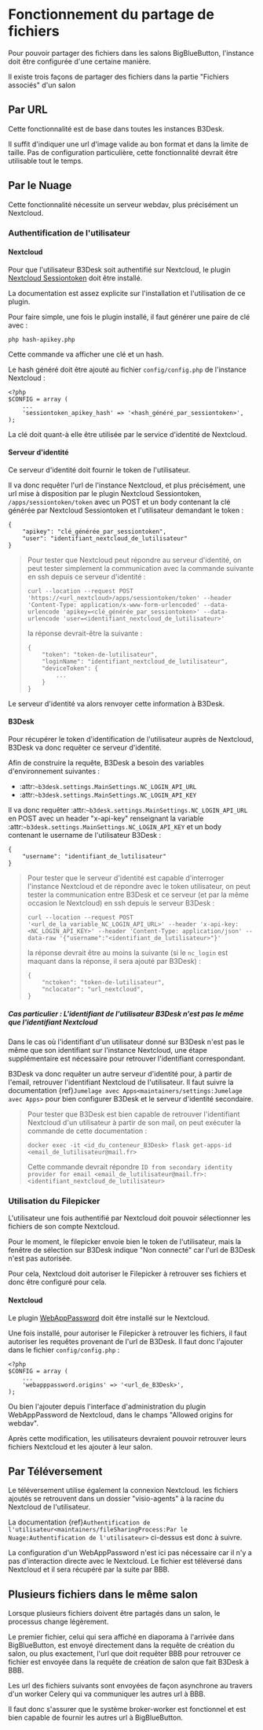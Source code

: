 # Fonctionnement du partage de fichiers

Pour pouvoir partager des fichiers dans les salons BigBlueButton, l'instance doit être configurée d'une certaine manière.

Il existe trois façons de partager des fichiers dans la partie "Fichiers associés" d'un salon

## Par URL

Cette fonctionnalité est de base dans toutes les instances B3Desk.

Il suffit d'indiquer une url d'image valide au bon format et dans la limite de taille. Pas de configuration particulière, cette fonctionnalité devrait être utilisable tout le temps.

## Par le Nuage

Cette fonctionnalité nécessite un serveur webdav, plus précisément un Nextcloud.

### Authentification de l'utilisateur

#### Nextcloud

Pour que l'utilisateur B3Desk soit authentifié sur Nextcloud, le plugin [Nextcloud Sessiontoken](https://gitlab.octopuce.fr/octopuce-public/nextcloud-sessiontoken) doit être installé.

La documentation est assez explicite sur l'installation et l'utilisation de ce plugin.

Pour faire simple, une fois le plugin installé, il faut générer une paire de clé avec :

```
php hash-apikey.php
```

Cette commande va afficher une clé et un hash.

Le hash généré doit être ajouté au fichier `config/config.php` de l'instance Nextcloud :

```
<?php
$CONFIG = array (
    ...
    'sessiontoken_apikey_hash' => '<hash_généré_par_sessiontoken>',
);
```

La clé doit quant-à elle être utilisée par le service d'identité de Nextcloud.

#### Serveur d'identité

Ce serveur d'identité doit fournir le token de l'utilisateur.

Il va donc requêter l'url de l'instance Nextcloud, et plus précisément, une url mise à disposition par le plugin Nextcloud Sessiontoken, `/apps/sessiontoken/token` avec un POST et un body contenant la clé générée par Nextcloud Sessiontoken et l'utilisateur demandant le token :

```
{
    "apikey": "clé_générée_par_sessiontoken",
    "user": "identifiant_nextcloud_de_lutilisateur"
}
```

> Pour tester que Nextcloud peut répondre au serveur d'identité, on peut tester simplement la communication avec la commande suivante en ssh depuis ce serveur d'identité :
>
> `curl --location --request POST 'https://<url_nextcloud>/apps/sessiontoken/token' --header 'Content-Type: application/x-www-form-urlencoded' --data-urlencode 'apikey=<clé_générée_par_sessiontoken>' --data-urlencode 'user=<identifiant_nextcloud_de_lutilisateur>'`
>
> la réponse devrait-être la suivante :
> ```
> {
>     "token": "token-de-lutilisateur",
>     "loginName": "identifiant_nextcloud_de_lutilisateur",
>     "deviceToken": {
>         ...
>     }
> }
> ```

Le serveur d'identité va alors renvoyer cette information à B3Desk.

#### B3Desk

Pour récupérer le token d'identification de l'utilisateur auprès de Nextcloud, B3Desk va donc requêter ce serveur d'identité.

Afin de construire la requête, B3Desk a besoin des variables d'environnement suivantes :

- :attr:`~b3desk.settings.MainSettings.NC_LOGIN_API_URL`
- :attr:`~b3desk.settings.MainSettings.NC_LOGIN_API_KEY`

Il va donc requêter :attr:`~b3desk.settings.MainSettings.NC_LOGIN_API_URL` en POST avec un header "x-api-key" renseignant la variable :attr:`~b3desk.settings.MainSettings.NC_LOGIN_API_KEY` et un body contenant le username de l'utilisateur B3Desk :

```
{
    "username": "identifiant_de_lutilisateur"
}
```

> Pour tester que le serveur d'identité est capable d'interroger l'instance Nextcloud et de répondre avec le token utilisateur, on peut tester la communication entre B3Desk et ce serveur (et par la même occasion le Nextcloud) en ssh depuis le serveur B3Desk :
>
> `curl --location --request POST '<url_de_la_variable_NC_LOGIN_API_URL>' --header 'x-api-key: <NC_LOGIN_API_KEY>' --header 'Content-Type: application/json' --data-raw '{"username":"<identifiant_de_lutilisateur>"}'`
>
> la réponse devrait être au moins la suivante (si le `nc_login` est maquant dans la réponse, il sera ajouté par B3Desk) :
> ```
> {
>     "nctoken": "token-de-lutilisateur",
>     "nclocator": "url_nextcloud",
> }
> ```

##### Cas particulier : L'identifiant de l'utilisateur B3Desk n'est pas le même que l'identifiant Nextcloud

Dans le cas où l'identifiant d'un utilisateur donné sur B3Desk n'est pas le même que son identifiant sur l'instance Nextcloud, une étape supplémentaire est nécessaire pour retrouver l'identifiant correspondant.

B3Desk va donc requêter un autre serveur d'identité pour, à partir de l'email, retrouver l'identifiant Nextcloud de l'utilisateur. Il faut suivre la documentation {ref}`Jumelage avec Apps<maintainers/settings:Jumelage avec Apps>` pour bien configurer B3Desk et le serveur d'identité secondaire.

> Pour tester que B3Desk est bien capable de retrouver l'identifiant Nextcloud d'un utilisateur à partir de son mail, on peut exécuter la commande de cette documentation :
>
> ```
> docker exec -it <id_du_conteneur_B3Desk> flask get-apps-id <email_de_lutilisateur@mail.fr>
> ```
>
> Cette commande devrait répondre `ID from secondary identity provider for email <email_de_lutilisateur@mail.fr>: <identifiant_nextcloud_de_lutilisateur>`

### Utilisation du Filepicker

L'utilisateur une fois authentifié par Nextcloud doit pouvoir sélectionner les fichiers de son compte Nextcloud.

Pour le moment, le filepicker envoie bien le token de l'utilisateur, mais la fenêtre de sélection sur B3Desk indique "Non connecté" car l'url de B3Desk n'est pas autorisée.

Pour cela, Nextcloud doit autoriser le Filepicker à retrouver ses fichiers et donc être configuré pour cela.

#### Nextcloud

Le plugin [WebAppPassword](https://apps.nextcloud.com/apps/webapppassword) doit être installé sur le Nextcloud.

Une fois installé, pour autoriser le Filepicker à retrouver les fichiers, il faut autoriser les requêtes provenant de l'url de B3Desk. Il faut donc l'ajouter dans le fichier `config/config.php` :

```
<?php
$CONFIG = array (
    ...
    'webapppassword.origins' => '<url_de_B3Desk>',
);
```

Ou bien l'ajouter depuis l'interface d'administration du plugin WebAppPassword de Nextcloud, dans le champs "Allowed origins for webdav".

Après cette modification, les utilisateurs devraient pouvoir retrouver leurs fichiers Nextcloud et les ajouter à leur salon.

## Par Téléversement

Le téléversement utilise également la connexion Nextcloud. les fichiers ajoutés se retrouvent dans un dossier "visio-agents" à la racine du Nextcloud de l'utilisateur.

La documentation {ref}`Authentification de l'utilisateur<maintainers/fileSharingProcess:Par le Nuage:Authentification de l'utilisateur>` ci-dessus est donc à suivre.

La configuration d'un WebAppPassword n'est ici pas nécessaire car il n'y a pas d'interaction directe avec le Nextcloud. Le fichier est téléversé dans Nextcloud et il sera récupéré par la suite par BBB.

## Plusieurs fichiers dans le même salon

Lorsque plusieurs fichiers doivent être partagés dans un salon, le processus change légèrement.

Le premier fichier, celui qui sera affiché en diaporama à l'arrivée dans BigBlueButton, est envoyé directement dans la requête de création du salon, ou plus exactement, l'url que doit requêter BBB pour retrouver ce fichier est envoyée dans la requête de création de salon que fait B3Desk à BBB.

Les url des fichiers suivants sont envoyées de façon asynchrone au travers d'un worker Celery qui va communiquer les autres url à BBB.

Il faut donc s'assurer que le système broker-worker est fonctionnel et est bien capable de fournir les autres url à BigBlueButton.
